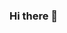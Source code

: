 ### Hi there 👋

<!--
[![GoToNightmare GitHub stats](https://github-readme-stats.vercel.app/api?username=GoToNightmare)](https://github.com/GoToNightmare/github-readme-stats)
-->

<!--
**GoToNightmare/GoToNightmare** is a ✨ _special_ ✨ repository because its `README.md` (this file) appears on your GitHub profile.

Here are some ideas to get you started:

- 🔭 I’m currently working on ...
- 🌱 I’m currently learning ...
- 👯 I’m looking to collaborate on ...
- 🤔 I’m looking for help with ...
- 💬 Ask me about ...
- 📫 How to reach me: ...
- 😄 Pronouns: ...
- ⚡ Fun fact: ...
-->
